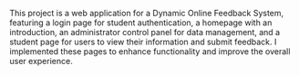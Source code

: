 This project is a web application for a Dynamic Online Feedback System, featuring a login page for student authentication, a homepage with an introduction, an administrator control panel for data management, and a student page for users to view their information and submit feedback. I implemented these pages to enhance functionality and improve the overall user experience.

